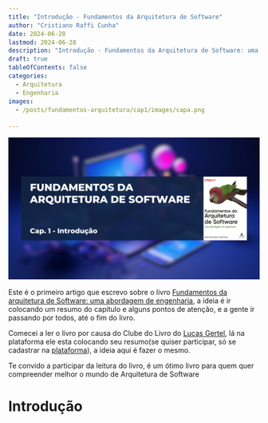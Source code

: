 ```yaml
---
title: "Introdução - Fundamentos da Arquitetura de Software"
author: "Cristiano Raffi Cunha"
date: 2024-06-28
lastmod: 2024-06-28
description: "Introdução - Fundamentos da Arquitetura de Software: uma Abordagem de Engenharia"
draft: true
tableOfContents: false
categories:
  - Arquitetura
  - Engenharia
images:
  - /posts/fundamentos-arquitetura/cap1/images/capa.png
  
---
```


![](./images/capa.png#center)

Este é o primeiro artigo que escrevo sobre o livro [Fundamentos da arquitetura de Software: uma abordagem de engenharia](https://www.amazon.com.br/Fundamentos-Arquitetura-Software-Abordagem-Engenharia/dp/8550819859/), a ideia é ir colocando um resumo do capítulo e alguns pontos de atenção, e a gente ir passando por todos, até o fim do livro. 

Comecei a ler o livro por causa do Clube do Livro do [Lucas Gertel](https://www.linkedin.com/in/lucas-gertel/), lá na plataforma ele esta colocando seu resumo(se quiser participar, só se cadastrar na [plataforma](https://nextgendevelopers.com.br/)), a ideia aqui é fazer o mesmo.

Te convido a participar da leitura do livro, é um ótimo livro para quem quer compreender melhor o mundo de Arquitetura de Software

# Introdução


